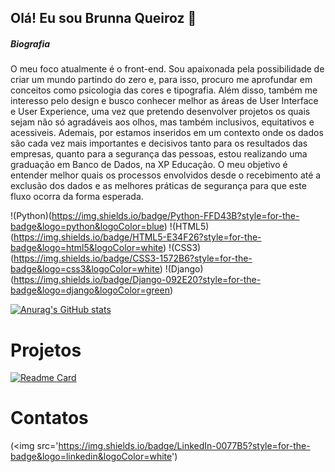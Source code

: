 ## Olá! Eu sou Brunna Queiroz 👋

##### Biografia

O meu foco atualmente é o front-end. Sou apaixonada pela possibilidade de criar um mundo partindo do zero e, para isso, procuro me aprofundar em conceitos como psicologia das cores e tipografia. Além disso, também me interesso pelo design e busco conhecer melhor as áreas de User Interface e User Experience, uma vez que pretendo desenvolver projetos os quais sejam não só agradáveis aos olhos, mas também inclusivos, equitativos e acessiveis.
Ademais, por estamos inseridos em um contexto onde os dados são cada vez mais importantes e decisivos tanto para os resultados das empresas, quanto para a segurança das pessoas, estou realizando uma graduação em Banco de Dados, na XP Educação. O meu objetivo é entender melhor quais os processos envolvidos desde o recebimento até a exclusão dos dados e as melhores práticas de segurança para que este fluxo ocorra da forma esperada.

!(Python)(https://img.shields.io/badge/Python-FFD43B?style=for-the-badge&logo=python&logoColor=blue)
!(HTML5)(https://img.shields.io/badge/HTML5-E34F26?style=for-the-badge&logo=html5&logoColor=white)
!(CSS3)(https://img.shields.io/badge/CSS3-1572B6?style=for-the-badge&logo=css3&logoColor=white)
!(Django)(https://img.shields.io/badge/Django-092E20?style=for-the-badge&logo=django&logoColor=green)


[![Anurag's GitHub stats](https://github-readme-stats.vercel.app/api?username=BrunnaQueiroz&theme=radical)](https://github.com/anuraghazra/github-readme-stats)


# Projetos

[![Readme Card](https://github-readme-stats.vercel.app/api/pin/?username=BrunnaQueiroz&repo=devweekgit.github-io)](https://github.com/anuraghazra/github-readme-stats)

# Contatos

(<img src='https://img.shields.io/badge/LinkedIn-0077B5?style=for-the-badge&logo=linkedin&logoColor=white')

